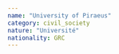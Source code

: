 ```yaml
---
name: "University of Piraeus"
category: civil_society
nature: "Université"
nationality: GRC
---
```

    